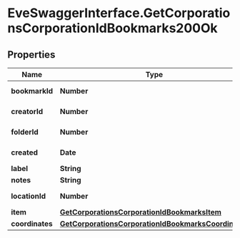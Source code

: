 # EveSwaggerInterface.GetCorporationsCorporationIdBookmarks200Ok

## Properties
Name | Type | Description | Notes
------------ | ------------- | ------------- | -------------
**bookmarkId** | **Number** | bookmark_id integer | 
**creatorId** | **Number** | creator_id integer | 
**folderId** | **Number** | folder_id integer | [optional] 
**created** | **Date** | created string | 
**label** | **String** | label string | 
**notes** | **String** | notes string | 
**locationId** | **Number** | location_id integer | 
**item** | [**GetCorporationsCorporationIdBookmarksItem**](GetCorporationsCorporationIdBookmarksItem.md) |  | [optional] 
**coordinates** | [**GetCorporationsCorporationIdBookmarksCoordinates**](GetCorporationsCorporationIdBookmarksCoordinates.md) |  | [optional] 


